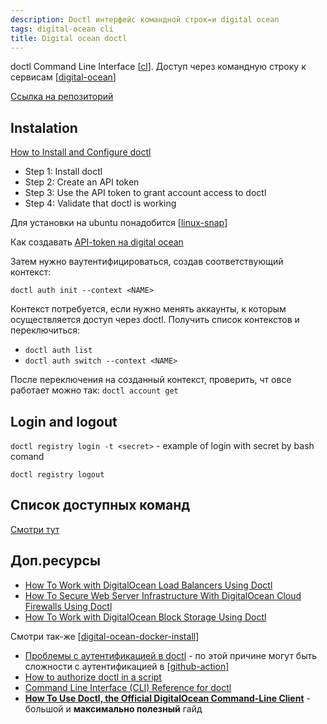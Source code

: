 ```yaml
---
description: Doctl интерфейс командной строк=и digital ocean
tags: digital-ocean cli
title: Digital ocean doctl
---
```

doctl Command Line Interface [[cl]]. Доступ через командную строку к сервисам [[digital-ocean]]

[Ссылка на репозиторий](https://github.com/digitalocean/doctl)

## Instalation

[How to Install and Configure doctl](https://docs.digitalocean.com/reference/doctl/how-to/install/)

- Step 1: Install doctl
- Step 2: Create an API token
- Step 3: Use the API token to grant account access to doctl
- Step 4: Validate that doctl is working

Для установки на ubuntu понадобится [[linux-snap]]

Как создавать [API-token на digital ocean](https://docs.digitalocean.com/reference/api/create-personal-access-token/)

Затем нужно ваутентифицироваться, создав соответствующий контекст:

`doctl auth init --context <NAME>`

Контекст потребуется, если нужно менять аккаунты, к которым осуществляется доступ через doctl. Получить список контекстов и переключиться:

- `doctl auth list`
- `doctl auth switch --context <NAME>`

После переключения на созданный контекст, проверить, чт овсе работает можно так: `doctl account get`

## Login and logout

`doctl registry login -t <secret>` - example of login with secret by bash comand

`doctl registry logout`

## Список доступных команд

[Смотри тут](https://docs.digitalocean.com/reference/doctl/reference/)

## Доп.ресурсы

- [How To Work with DigitalOcean Load Balancers Using Doctl](https://www.digitalocean.com/community/tutorials/how-to-work-with-digitalocean-load-balancers-using-doctl)
- [How To Secure Web Server Infrastructure With DigitalOcean Cloud Firewalls Using Doctl](https://www.digitalocean.com/community/tutorials/how-to-secure-web-server-infrastructure-with-digitalocean-cloud-firewalls-using-doctl)
- [How To Work with DigitalOcean Block Storage Using Doctl](https://www.digitalocean.com/community/tutorials/how-to-work-with-digitalocean-block-storage-using-doctl)

Смотри так-же [[digital-ocean-docker-install]]

- [Проблемы с аутентификацией в doctl](https://github.com/digitalocean/doctl/issues/703) - по этой причине могут быть сложности с аутентификацией в [[github-action]]
- [How to authorize doctl in a script](https://www.digitalocean.com/community/questions/how-to-authorize-doctl-in-a-script)
- [Command Line Interface (CLI) Reference for doctl](https://docs.digitalocean.com/reference/doctl/reference/)
- [**How To Use Doctl, the Official DigitalOcean Command-Line Client**](https://www.digitalocean.com/community/tutorials/how-to-use-doctl-the-official-digitalocean-command-line-client) - большой и **максимально полезный** гайд

[//begin]: # "Autogenerated link references for markdown compatibility"
[cl]: cl "ci/cd - непрервыная интеграция"
[digital-ocean]: ..%2Flists%2Fdigital-ocean "Digital ocean"
[linux-snap]: linux-snap "Linux-snap"
[digital-ocean-docker-install]: digital-ocean-docker-install "Digital ocean docker install"
[github-action]: github-action "Githunb action"
[//end]: # "Autogenerated link references"